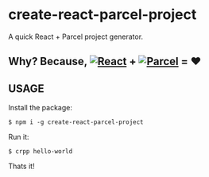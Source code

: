 # create-react-parcel-project

A quick React + Parcel project generator.

## Why? Because, [![React](https://img.ziggi.org/ODwlkESI.png)](#) + [![Parcel](https://parceljs.org/assets/parcel.png)](#) = :heart:

## USAGE

Install the package:
```
$ npm i -g create-react-parcel-project
```

Run it:
```
$ crpp hello-world
```

Thats it!
